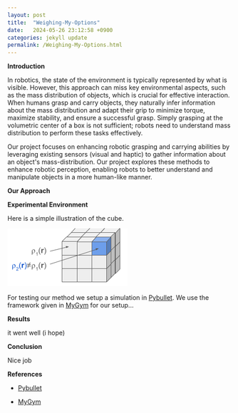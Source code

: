 ```yaml
---
layout: post
title:  "Weighing-My-Options"
date:   2024-05-26 23:12:58 +0900
categories: jekyll update
permalink: /Weighing-My-Options.html
---
```


**Introduction**

In robotics, the state of the environment is typically represented by what is visible. However, this approach can miss key environmental aspects, such as the mass distribution of objects, which is crucial for effective interaction. When humans grasp and carry objects, they naturally infer information about the mass distribution and adapt their grip to minimize torque, maximize stability, and ensure a successful grasp. Simply grasping at the volumetric center of a box is not sufficient; robots need to understand mass distribution to perform these tasks effectively.

Our project focuses on enhancing robotic grasping and carrying abilities by leveraging existing sensors (visual and haptic) to gather information about an object's mass-distribution. Our project explores these methods to enhance robotic perception, enabling robots to better understand and manipulate objects in a more human-like manner.

**Our Approach**

**Experimental Environment**

Here is a simple illustration of the cube.

![cube_mass_distribution](/cube.png)

For testing our method we setup a simulation in [Pybullet](https://pybullet.org/). We use the framework given in [MyGym](https://mygym.readthedocs.io/en/latest/) for our setup...

**Results**

it went well (i hope)

**Conclusion**

Nice job


**References**

- [Pybullet](https://pybullet.org/)

- [MyGym](https://mygym.readthedocs.io/en/latest/)

```








